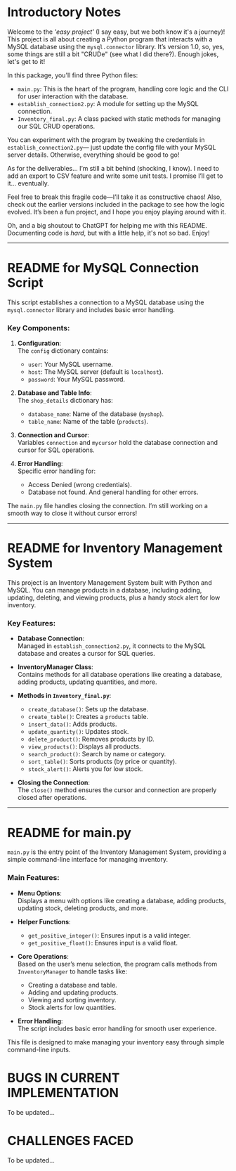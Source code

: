 # Introductory Notes

Welcome to the *'easy project'* (I say easy, but we both know it's a journey)! 
This project is all about creating a Python program that interacts with a MySQL database using the `mysql.connector` library. 
It’s version 1.0, so, yes, some things are still a bit "CRUDe" (see what I did there?). Enough jokes, let's get to it!

In this package, you'll find three Python files:
- `main.py`: This is the heart of the program, handling core logic and the CLI for user interaction with the database.
- `establish_connection2.py`: A module for setting up the MySQL connection.
- `Inventory_final.py`: A class packed with static methods for managing our SQL CRUD operations.

You can experiment with the program by tweaking the credentials in `establish_connection2.py`—
just update the config file with your MySQL server details. Otherwise, everything should be good to go!

As for the deliverables... I’m still a bit behind (shocking, I know). 
I need to add an export to CSV feature and write some unit tests. I promise I’ll get to it... eventually.

Feel free to break this fragile code—I’ll take it as constructive chaos! 
Also, check out the earlier versions included in the package to see how the logic evolved. 
It’s been a fun project, and I hope you enjoy playing around with it.

Oh, and a big shoutout to ChatGPT for helping me with this README. 
Documenting code is *hard*, but with a little help, it's not so bad. Enjoy!

---

# README for MySQL Connection Script

This script establishes a connection to a MySQL database using the `mysql.connector` library and includes basic error handling.

### Key Components:

1. **Configuration**:  
   The `config` dictionary contains:
   - `user`: Your MySQL username.
   - `host`: The MySQL server (default is `localhost`).
   - `password`: Your MySQL password.

2. **Database and Table Info**:  
   The `shop_details` dictionary has:
   - `database_name`: Name of the database (`myshop`).
   - `table_name`: Name of the table (`products`).

3. **Connection and Cursor**:  
   Variables `connection` and `mycursor` hold the database connection and cursor for SQL operations.

4. **Error Handling**:  
   Specific error handling for:
   - Access Denied (wrong credentials).
   - Database not found.
   And general handling for other errors.

The `main.py` file handles closing the connection. I’m still working on a smooth way to close it without cursor errors!

---

# README for Inventory Management System

This project is an Inventory Management System built with Python and MySQL. 
You can manage products in a database, including adding, updating, deleting, and viewing products, plus a handy stock alert for low inventory.

### Key Features:

- **Database Connection**:  
  Managed in `establish_connection2.py`, it connects to the MySQL database and creates a cursor for SQL queries.

- **InventoryManager Class**:  
  Contains methods for all database operations like creating a database, adding products, updating quantities, and more.

- **Methods in `Inventory_final.py`**:
  - `create_database()`: Sets up the database.
  - `create_table()`: Creates a `products` table.
  - `insert_data()`: Adds products.
  - `update_quantity()`: Updates stock.
  - `delete_product()`: Removes products by ID.
  - `view_products()`: Displays all products.
  - `search_product()`: Search by name or category.
  - `sort_table()`: Sorts products (by price or quantity).
  - `stock_alert()`: Alerts you for low stock.

- **Closing the Connection**:  
  The `close()` method ensures the cursor and connection are properly closed after operations.

---

# README for main.py

`main.py` is the entry point of the Inventory Management System, providing a simple command-line interface for managing inventory.

### Main Features:

- **Menu Options**:  
  Displays a menu with options like creating a database, adding products, updating stock, deleting products, and more.

- **Helper Functions**:  
  - `get_positive_integer()`: Ensures input is a valid integer.
  - `get_positive_float()`: Ensures input is a valid float.

- **Core Operations**:  
  Based on the user’s menu selection, the program calls methods from `InventoryManager` to handle tasks like:
  - Creating a database and table.
  - Adding and updating products.
  - Viewing and sorting inventory.
  - Stock alerts for low quantities.

- **Error Handling**:  
  The script includes basic error handling for smooth user experience.

This file is designed to make managing your inventory easy through simple command-line inputs.

# BUGS IN CURRENT IMPLEMENTATION
  To be updated...

# CHALLENGES FACED
  To be updated...
